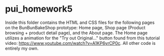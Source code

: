 # pui_homework5

Inside this folder contains the HTML and CSS files for the following pages on the BunBunBakeShop prototype: Home page, Shop page (Product browsing + product detail page), and the About page. The Home page utilizes a animation for the "Try out Original..." button found from this tutorial video: https://www.youtube.com/watch?v=A1KP6yrCP0c. All other code is entirely my own.